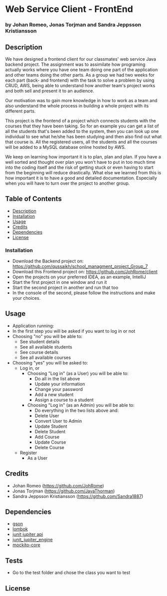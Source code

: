 # Web Service Client - FrontEnd
### by Johan Romeo, Jonas Torjman and Sandra Jeppsson Kristiansson

## Description
We have designed a frontend client for our classmates' web service Java backend project. The assignment was to assimilate how
programing actually works where you have one team doing one part of the application and other teams doing the other
parts. As a group we had two weeks for each part (back- and frontend) with the task to solve a problem by using
CRUD, AWS, being able to understand how another team's project works and both sell and present it to an audience.

Our motivation was to gain more knowledge in how to work as a team and also understand the whole process in building a
whole project with its different parts.

This project is the frontend of a project which connects students with the courses that they have been taking. So for an
example you can get a list of all the students that's been added to the system, then you can look up one individual
to see what he/she has been studying and then also find out what that course is. All the registered users, all the
students and all the courses will be added to a MySQL database online hosted by AWS.

We keep on learning how important it is to plan, plan and plan. If you have a well sorted and thought over plan you
won't have to put in too much time into the coding itself and the risk of getting stuck or even having to start from the
beginning will reduce drastically.
What else we learned from this is how important it is to have a good and detailed documentation. Especially when you
will have to turn over the project to another group.


## Table of Contents
- [Description](#description)
- [Installation](#installation)
- [Usage](#usage)
- [Credits](#credits)
- [Dependencies](#dependencies)
- [License](#license)


### Installation
- Download the Backend project on: https://github.com/qussaikh/school_managment_project_Group_7
- Download this Frontend project on: https://github.com/JohRome/client
- Open the projects on your preferred IDEA, as an example, IntelliJ
- Start the first project in one window and run it
- Start the second project in another and run that too
- In the console of the second, please follow the instructions and make your choices.

## Usage
- Application running:
- In the first step you will be asked if you want to log in or not
- Choosing "no" you will be able to:
    - See student details
    - See all available students
    - See course details
    - See all available courses
- Choosing "yes" you will be asked to:
    - Log in, or
        - Choosing "Log in" (as a User) you will be able to:
            - Do all in the list above
            - Update your information
            - Change your password
            - Add a new student
            - Assign a course to a student
        - Choosing "Log in" (as an Admin) you will be able to:
            - Do everything in the two lists above and:
            - Delete User
            - Convert User to Admin
            - Update Student
            - Delete Student
            - Add Course
            - Update Course
            - Delete Course
    - Register
        - As a User

## Credits
* Johan Romeo (https://github.com/JohRome)
* Jonas Torjman (https://github.com/JavaThorman)
* Sandra Jeppsson Kristiansson (https://github.com/Sandra1887)

## Dependencies
* [gson](https://mvnrepository.com/artifact/com.google.code.gson/gson)
* [lombok](https://mvnrepository.com/artifact/org.projectlombok/lombok)
* [junit jupiter api](https://mvnrepository.com/artifact/org.junit.jupiter/junit-jupiter-api)
* [junit_jupiter_engine](https://mvnrepository.com/artifact/org.junit.jupiter/junit-jupiter-engine)
* [mockito-core](https://mvnrepository.com/artifact/org.mockito/mockito-core)

## Tests
+ Go to the test folder and chose the class you want to test

## License
